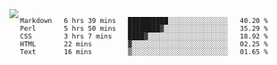 

<a href="https://github.com/anuraghazra/github-readme-stats">
  <img align="left" src="https://github-readme-stats.vercel.app/api?username=kfly8&count_private=true&show_icons=true&theme=calm" />
</a>


<!--START_SECTION:waka-->
```text
Markdown   6 hrs 39 mins   ██████████░░░░░░░░░░░░░░░   40.20 % 
Perl       5 hrs 50 mins   ████████▓░░░░░░░░░░░░░░░░   35.29 % 
CSS        3 hrs 7 mins    ████▓░░░░░░░░░░░░░░░░░░░░   18.92 % 
HTML       22 mins         ▓░░░░░░░░░░░░░░░░░░░░░░░░   02.25 % 
Text       16 mins         ▒░░░░░░░░░░░░░░░░░░░░░░░░   01.65 % 
```
<!--END_SECTION:waka-->
